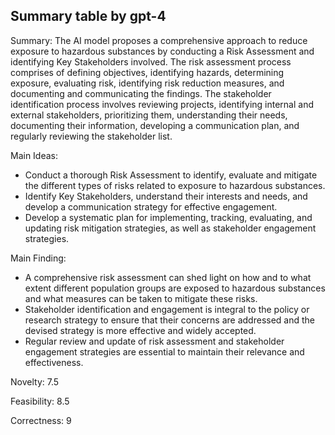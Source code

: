 ## Summary table by gpt-4
Summary: 
The AI model proposes a comprehensive approach to reduce exposure to hazardous substances by conducting a Risk Assessment and identifying Key Stakeholders involved. The risk assessment process comprises of defining objectives, identifying hazards, determining exposure, evaluating risk, identifying risk reduction measures, and documenting and communicating the findings. The stakeholder identification process involves reviewing projects, identifying internal and external stakeholders, prioritizing them, understanding their needs, documenting their information, developing a communication plan, and regularly reviewing the stakeholder list.

Main Ideas: 
- Conduct a thorough Risk Assessment to identify, evaluate and mitigate the different types of risks related to exposure to hazardous substances.
- Identify Key Stakeholders, understand their interests and needs, and develop a communication strategy for effective engagement.
- Develop a systematic plan for implementing, tracking, evaluating, and updating risk mitigation strategies, as well as stakeholder engagement strategies.

Main Finding: 
- A comprehensive risk assessment can shed light on how and to what extent different population groups are exposed to hazardous substances and what measures can be taken to mitigate these risks.
- Stakeholder identification and engagement is integral to the policy or research strategy to ensure that their concerns are addressed and the devised strategy is more effective and widely accepted.
- Regular review and update of risk assessment and stakeholder engagement strategies are essential to maintain their relevance and effectiveness.

Novelty: 
7.5

Feasibility: 
8.5

Correctness: 
9